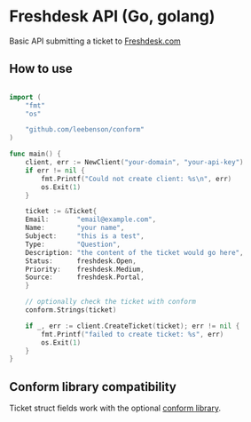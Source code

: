 # Freshdesk API (Go, golang)

Basic API submitting a ticket to [Freshdesk.com](https://freshdesk.com)

## How to use

```go

import (
	"fmt"
	"os"

	"github.com/leebenson/conform"
)

func main() {
	client, err := NewClient("your-domain", "your-api-key")
	if err != nil {
		fmt.Printf("Could not create client: %s\n", err)
		os.Exit(1)
	}

	ticket := &Ticket{
  	Email:       "email@example.com",
  	Name:        "your name",
  	Subject:     "this is a test",
    Type:        "Question",
  	Description: "the content of the ticket would go here",
  	Status:      freshdesk.Open,
  	Priority:    freshdesk.Medium,
  	Source:      freshdesk.Portal,
	}

	// optionally check the ticket with conform
	conform.Strings(ticket)

	if _, err := client.CreateTicket(ticket); err != nil {
		fmt.Printf("failed to create ticket: %s", err)
		os.Exit(1)
	}
}

```

## Conform library compatibility

Ticket struct fields work with the optional [conform library](https://github.com/leebenson/conform).
